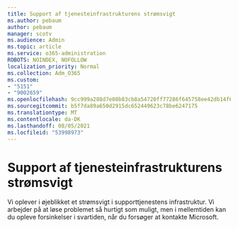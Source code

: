 ```yaml
---
title: Support af tjenesteinfrastrukturens strømsvigt
ms.author: pebaum
author: pebaum
manager: scotv
ms.audience: Admin
ms.topic: article
ms.service: o365-administration
ROBOTS: NOINDEX, NOFOLLOW
localization_priority: Normal
ms.collection: Adm_O365
ms.custom:
- "5151"
- "9002659"
ms.openlocfilehash: 9cc999a288d7e08b83cb8a54720ff77286f645758ee42db14f68057b0edc3e46
ms.sourcegitcommit: b5f7da89a650d2915dc652449623c78be6247175
ms.translationtype: MT
ms.contentlocale: da-DK
ms.lasthandoff: 08/05/2021
ms.locfileid: "53998973"
---
```

# <a name="support-service-infrastructure-outage"></a>Support af tjenesteinfrastrukturens strømsvigt

Vi oplever i øjeblikket et strømsvigt i supporttjenestens infrastruktur. Vi arbejder på at løse problemet så hurtigt som muligt, men i mellemtiden kan du opleve forsinkelser i svartiden, når du forsøger at kontakte Microsoft.

